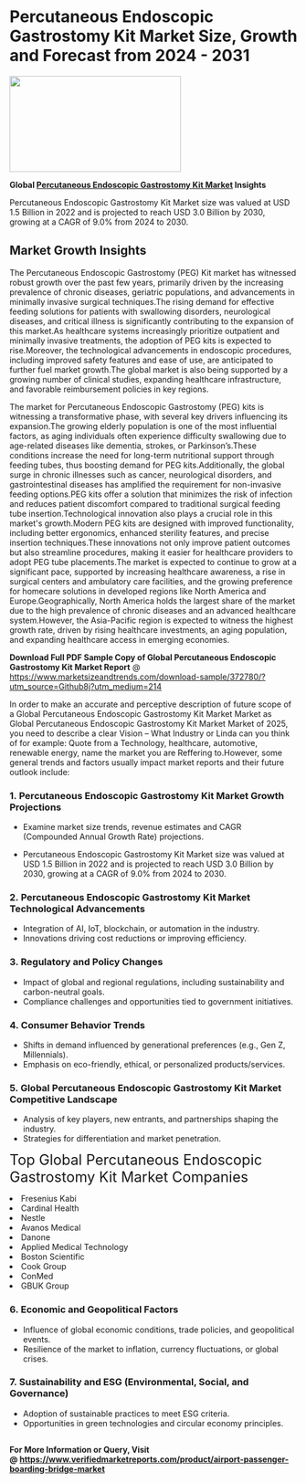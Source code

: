 <H1>Percutaneous Endoscopic Gastrostomy Kit Market Size, Growth and Forecast from 2024 - 2031</H1><img class="aligncenter size-medium wp-image-584254" src="https://thirdeyenews.in/wp-content/uploads/2024/09/Global-Market-Research-300x168.jpeg" alt="" width="300" height="168" /><p><strong>Global&nbsp;<a href="https://www.marketsizeandtrends.com/download-sample/372780/?utm_source=Github8j?utm_medium=214">Percutaneous Endoscopic Gastrostomy Kit Market</a> Insights</strong></p><p>Percutaneous Endoscopic Gastrostomy Kit Market size was valued at USD 1.5 Billion in 2022 and is projected to reach USD 3.0 Billion by 2030, growing at a CAGR of 9.0% from 2024 to 2030.</p><p><h2>Market Growth Insights</h2> The Percutaneous Endoscopic Gastrostomy (PEG) Kit market has witnessed robust growth over the past few years, primarily driven by the increasing prevalence of chronic diseases, geriatric populations, and advancements in minimally invasive surgical techniques.The rising demand for effective feeding solutions for patients with swallowing disorders, neurological diseases, and critical illness is significantly contributing to the expansion of this market.As healthcare systems increasingly prioritize outpatient and minimally invasive treatments, the adoption of PEG kits is expected to rise.Moreover, the technological advancements in endoscopic procedures, including improved safety features and ease of use, are anticipated to further fuel market growth.The global market is also being supported by a growing number of clinical studies, expanding healthcare infrastructure, and favorable reimbursement policies in key regions. <p>The market for Percutaneous Endoscopic Gastrostomy (PEG) kits is witnessing a transformative phase, with several key drivers influencing its expansion.The growing elderly population is one of the most influential factors, as aging individuals often experience difficulty swallowing due to age-related diseases like dementia, strokes, or Parkinson’s.These conditions increase the need for long-term nutritional support through feeding tubes, thus boosting demand for PEG kits.Additionally, the global surge in chronic illnesses such as cancer, neurological disorders, and gastrointestinal diseases has amplified the requirement for non-invasive feeding options.PEG kits offer a solution that minimizes the risk of infection and reduces patient discomfort compared to traditional surgical feeding tube insertion.Technological innovation also plays a crucial role in this market's growth.Modern PEG kits are designed with improved functionality, including better ergonomics, enhanced sterility features, and precise insertion techniques.These innovations not only improve patient outcomes but also streamline procedures, making it easier for healthcare providers to adopt PEG tube placements.The market is expected to continue to grow at a significant pace, supported by increasing healthcare awareness, a rise in surgical centers and ambulatory care facilities, and the growing preference for homecare solutions in developed regions like North America and Europe.Geographically, North America holds the largest share of the market due to the high prevalence of chronic diseases and an advanced healthcare system.However, the Asia-Pacific region is expected to witness the highest growth rate, driven by rising healthcare investments, an aging population, and expanding healthcare access in emerging economies.</p><p><span class=""><strong>Download Full PDF Sample Copy of Global Percutaneous Endoscopic Gastrostomy Kit Market Report</strong> @ <a href="https://www.marketsizeandtrends.com/download-sample/372780/?utm_source=Github8j?utm_medium=214" target="_blank">https://www.marketsizeandtrends.com/download-sample/372780/?utm_source=Github8j?utm_medium=214</a></span></p><p>In order to make an accurate and perceptive description of future scope of a Global&nbsp;Percutaneous Endoscopic Gastrostomy Kit Market Market as Global&nbsp;Percutaneous Endoscopic Gastrostomy Kit Market Market of 2025, you need to describe a clear Vision &ndash; What Industry or Linda can you think of for example: Quote from a Technology, healthcare, automotive, renewable energy, name the market you are Reffering to.However, some general trends and factors usually impact market reports and their future outlook include:</p><h3>1.&nbsp;<strong>Percutaneous Endoscopic Gastrostomy Kit Market Growth Projections</strong></h3><ul><li>Examine market size trends, revenue estimates and CAGR (Compounded Annual Growth Rate) projections.</li><li><p>Percutaneous Endoscopic Gastrostomy Kit Market size was valued at USD 1.5 Billion in 2022 and is projected to reach USD 3.0 Billion by 2030, growing at a CAGR of 9.0% from 2024 to 2030.</p></li></ul><h3>2.&nbsp;<strong>Percutaneous Endoscopic Gastrostomy Kit Market Technological Advancements</strong></h3><ul><li>Integration of AI, IoT, blockchain, or automation in the industry.</li><li>Innovations driving cost reductions or improving efficiency.</li></ul><h3>3.&nbsp;<strong>Regulatory and Policy Changes</strong></h3><ul><li>Impact of global and regional regulations, including sustainability and carbon-neutral goals.</li><li>Compliance challenges and opportunities tied to government initiatives.</li></ul><h3>4.&nbsp;<strong>Consumer Behavior Trends</strong></h3><ul><li>Shifts in demand influenced by generational preferences (e.g., Gen Z, Millennials).</li><li>Emphasis on eco-friendly, ethical, or personalized products/services.</li></ul><h3>5.&nbsp;<strong>Global Percutaneous Endoscopic Gastrostomy Kit Market Competitive Landscape</strong></h3><ul><li>Analysis of key players, new entrants, and partnerships shaping the industry.</li><li>Strategies for differentiation and market penetration.</li></ul><p data-pm-slice="1 1 []"><span style="color: inherit; font-family: inherit; font-size: 25px;">Top Global Percutaneous Endoscopic Gastrostomy Kit Market Companies</span></p><div class="" data-test-id=""><p><li>Fresenius Kabi</li><li> Cardinal Health</li><li> Nestle</li><li> Avanos Medical</li><li> Danone</li><li> Applied Medical Technology</li><li> Boston Scientific</li><li> Cook Group</li><li> ConMed</li><li> GBUK Group</li></p></div><h3>6.&nbsp;<strong>Economic and Geopolitical Factors</strong></h3><ul><li>Influence of global economic conditions, trade policies, and geopolitical events.</li><li>Resilience of the market to inflation, currency fluctuations, or global crises.</li></ul><h3>7.&nbsp;<strong>Sustainability and ESG (Environmental, Social, and Governance)</strong></h3><ul><li>Adoption of sustainable practices to meet ESG criteria.</li><li>Opportunities in green technologies and circular economy principles.</li></ul><h2><strong style="font-size: 14px;">For More Information or Query, Visit @&nbsp;</strong><a style="background-color: #ffffff; font-size: 14px;" href="https://www.marketsizeandtrends.com/report/percutaneous-endoscopic-gastrostomy-kit-market/" target="_blank">https://www.verifiedmarketreports.com/product/airport-passenger-boarding-bridge-market</a></h2>